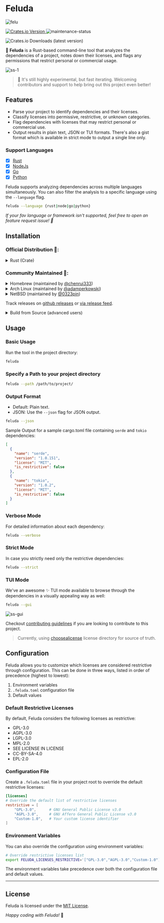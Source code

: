 # Feluda

![felu](https://github.com/user-attachments/assets/82640681-0b64-4100-a847-754d4a7d1d87)

[![Crates.io Version](https://img.shields.io/crates/v/feluda)
](https://crates.io/crates/feluda) ![maintenance-status](https://img.shields.io/badge/maintenance-actively--developed-brightgreen.svg)

![Crates.io Downloads (latest version)](https://img.shields.io/crates/dv/feluda)

🔎 **Feluda** is a Rust-based command-line tool that analyzes the dependencies of a project, notes down their licenses, and flags any permissions that restrict personal or commercial usage.

![ss-1](https://github.com/user-attachments/assets/bda9fb10-3e6b-4881-b852-58ab33341dcd)

> 👋 It's still highly experimental, but fast iterating. Welcoming contributors and support to help bring out this project even better!

## Features

- Parse your project to identify dependencies and their licenses.
- Classify licenses into permissive, restrictive, or unknown categories.
- Flag dependencies with licenses that may restrict personal or commercial use.
- Output results in plain text, JSON or TUI formats. There's also a gist format which is available in strict mode to output a single line only.

### Support Languages

- [x] [Rust](https://www.rust-lang.org/)
- [x] [NodeJs](https://nodejs.org/)
- [x] [Go](https://go.dev/)
- [x] [Python](https://www.python.org/)

Feluda supports analyzing dependencies across multiple languages simultaneously. You can also filter the analysis to a specific language using the `--language` flag.


```sh
feluda --language {rust|node|go|python}
```

_If your fav language or framework isn't supported, feel free to open an feature request issue! 👋_

## Installation

### Official Distribution 🎉:

<details>
<summary>Rust (Crate)</summary>

![Rust](https://img.shields.io/badge/rust-%23000000.svg?style=for-the-badge&logo=rust&logoColor=white)

### Prerequisites

- [Rust](https://www.rust-lang.org/tools/install) installed on your system.

If you already had it, make sure it's up-to-date and update if needed.
(Optional) Set rust path if not set already.

### Install

```sh
cargo install feluda
```

</details>

### Community Maintained 🙌:

<details>
<summary>Homebrew (maintained by <a href="https://github.com/chenrui333" rel="noopener noreferrer">@chenrui333</a>)</summary>

![macOS](https://img.shields.io/badge/mac%20os-000000?style=for-the-badge&logo=macos&logoColor=F0F0F0) 

[feluda](https://formulae.brew.sh/formula/feluda) is available in the [Homebrew](https://formulae.brew.sh/).
You can install it using brew:

```sh
brew install feluda
```

</details>

<details>
<summary>Arch Linux (maintained by <a href="https://github.com/adamperkowski" rel="noopener noreferrer">@adamperkowski</a>)</summary>

![Arch](https://img.shields.io/badge/Arch%20Linux-1793D1?logo=arch-linux&logoColor=fff&style=for-the-badge)

[feluda](https://aur.archlinux.org/packages/feluda) is available in the [AUR](https://aur.archlinux.org/).
You can install it using an AUR helper (e.g. paru):

```sh
paru -S feluda
```

</details>

<details>
<summary>NetBSD (maintained by <a href="https://github.com/0323pin" rel="noopener noreferrer">@0323pin</a>)</summary>

![Linux](https://img.shields.io/badge/Linux-FCC624?style=for-the-badge&logo=linux&logoColor=black) 

On NetBSD a package is available from the [official repositories](https://pkgsrc.se/devel/feluda/). To install it, simply run:

```sh
pkgin install feluda
```

</details>

Track releases on [github releases](https://github.com/anistark/feluda/releases) or [via release feed](https://github.com/anistark/feluda/releases.atom).

<details>
<summary>Build from Source (advanced users)</summary>

**Note:** This might have experimental features which might not work as intended.

### Clone and Build

First, clone the repository:

```sh
git clone https://github.com/anistark/feluda.git
cd feluda
```

Then, build the project using Cargo:

```sh
cargo build --release
```

Finally, to make `feluda` available globally, move the binary to a directory in your PATH. For example:

```sh
sudo mv target/release/feluda /usr/local/bin/
```

</details>

## Usage

### Basic Usage

Run the tool in the project directory:

```sh
feluda
```

### Specify a Path to your project directory

```sh
feluda --path /path/to/project/
```

### Output Format

- Default: Plain text.
- JSON: Use the `--json` flag for JSON output.

```sh
feluda --json
```

Sample Output for a sample cargo.toml file containing `serde` and `tokio` dependencies:

```json
[
  {
    "name": "serde",
    "version": "1.0.151",
    "license": "MIT",
    "is_restrictive": false
  },
  {
    "name": "tokio",
    "version": "1.0.2",
    "license": "MIT",
    "is_restrictive": false
  }
]
```

### Verbose Mode

For detailed information about each dependency:

```sh
feluda --verbose
```

### Strict Mode

In case you strictly need only the restrictive dependencies:

```sh
feluda --strict
```

### TUI Mode

We've an awesome ✨ TUI mode available to browse through the dependencies in a visually appealing way as well:

```sh
feluda --gui
```

![ss-gui](https://github.com/user-attachments/assets/67170931-7fde-4bb0-b4b0-8640b8a261d6)

Checkout [contributing guidelines](./CONTRIBUTING.md) if you are looking to contribute to this project.

> Currently, using [choosealicense](https://choosealicense.com/) license directory for source of truth.

## Configuration

Feluda allows you to customize which licenses are considered restrictive through configuration. This can be done in three ways, listed in order of precedence (highest to lowest):

1. Environment variables
2. `.feluda.toml` configuration file
3. Default values

### Default Restrictive Licenses

By default, Feluda considers the following licenses as restrictive:
- GPL-3.0
- AGPL-3.0
- LGPL-3.0
- MPL-2.0
- SEE LICENSE IN LICENSE
- CC-BY-SA-4.0
- EPL-2.0

### Configuration File

Create a `.feluda.toml` file in your project root to override the default restrictive licenses:

```toml
[licenses]
# Override the default list of restrictive licenses
restrictive = [
    "GPL-3.0",      # GNU General Public License v3.0
    "AGPL-3.0",     # GNU Affero General Public License v3.0
    "Custom-1.0",   # Your custom license identifier
]
```

### Environment Variables

You can also override the configuration using environment variables:

```sh
# Override restrictive licenses list
export FELUDA_LICENSES_RESTRICTIVE='["GPL-3.0","AGPL-3.0","Custom-1.0"]'
```

The environment variables take precedence over both the configuration file and default values.

---

## License

Feluda is licensed under the [MIT License](./LICENSE).

_Happy coding with Feluda!_ 🚀
